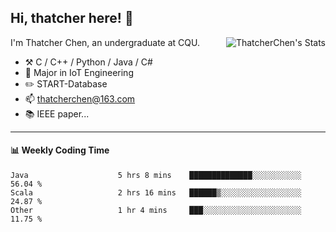 ## Hi, thatcher here! :wave:

<img align="right" src="https://github-readme-stats.vercel.app/api?username=thatcherchen&title_color=333&text_color=777" alt="ThatcherChen's Stats" >

I'm Thatcher Chen, an undergraduate at CQU.

- :hammer_and_pick:  C / C++ / Python / Java / C# 
- :seedling:  Major in IoT Engineering
- :pencil2: START-Database
- :mailbox: thatcherchen@163.com
- :books: IEEE paper...

---

#### :bar_chart: Weekly Coding Time

<!--START_SECTION:waka-->

```text
Java                    5 hrs 8 mins    ██████████████░░░░░░░░░░░   56.04 %
Scala                   2 hrs 16 mins   ██████▒░░░░░░░░░░░░░░░░░░   24.87 %
Other                   1 hr 4 mins     ███░░░░░░░░░░░░░░░░░░░░░░   11.75 %
```

<!--END_SECTION:waka-->
